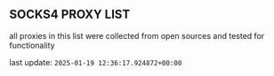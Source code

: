 ## SOCKS4 PROXY LIST

all proxies in this list were collected from open sources and tested for functionality

last update: `2025-01-19 12:36:17.924872+00:00`